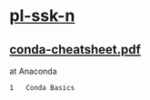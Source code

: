 # [pl-ssk-n](README.md)


## [conda-cheatsheet.pdf](https://conda.io/docs/_downloads/conda-cheatsheet.pdf)
at Anaconda

```
1   Conda Basics

```
